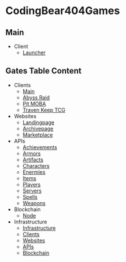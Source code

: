 # CodingBear404Games

## Main
* Client
    - [Launcher](https://github.com/CodingBear404Games/launcher)
    
## Gates Table Content
* Clients
    - [Main]()
    - [Abyss Raid]()
    - [Pit MOBA]()
    - [Traven Keep TCG]()
* Websites
    - [Landingpage](https://github.com/CodingBear404Games/landingpage)
    - [Archivepage](https://github.com/CodingBear404Games/archivepage)
    - [Marketplace](https://github.com/CodingBear404Games/marketplace)
* APIs
    - [Achievements](https://github.com/CodingBear404Games/achievements-microservices)
    - [Armors](https://github.com/CodingBear404Games/armors-microservices)
    - [Artifacts](https://github.com/CodingBear404Games/artifacts-microservices)
    - [Characters](https://github.com/CodingBear404Games/characters-microservices)
    - [Enermies](https://github.com/CodingBear404Games/enermies-microservices)
    - [Items](https://github.com/CodingBear404Games/items-microservices)
    - [Players](https://github.com/CodingBear404Games/players-microservices)
    - [Servers](https://github.com/CodingBear404Games/servers-microservices)
    - [Spells](https://github.com/CodingBear404Games/spells-microservices)
    - [Weapons](https://github.com/CodingBear404Games/weapons-microservices)
* Blockchain
    - [Node](https://github.com/CodingBear404Games/gates-node)
* Infrastructure
    - [Infrastructure]()
    - [Clients]()
    - [Websites]()
    - [APIs]()
    - [Blockchain]()
